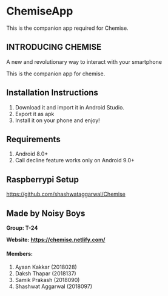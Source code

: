 # ChemiseApp
This is the companion app required for Chemise.

## INTRODUCING CHEMISE

A new and revolutionary way to interact with your smartphone


This is the companion app for chemise.

## Installation Instructions
1. Download it and import it in Android Studio.
2. Export it as apk
3. Install it on your phone and enjoy!

## Requirements

1. Android 8.0+
2. Call decline feature works only  on Android 9.0+

## Raspberrypi Setup

https://github.com/shashwataggarwal/Chemise

## Made by Noisy Boys

**Group: T-24**

**Website: https://chemise.netlify.com/**

#### Members:

1. Ayaan Kakkar (2018028)
2. Daksh Thapar (2018137)
3. Samik Prakash (2018090)
4. Shashwat Aggarwal (2018097)
